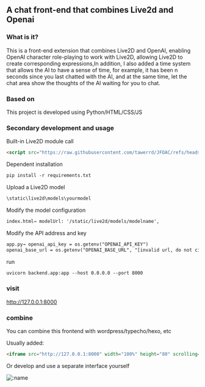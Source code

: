## A chat front-end that combines Live2d and Openai

### What is it?
This is a front-end extension that combines Live2D and OpenAI, enabling OpenAI character role-playing to work with Live2D, allowing Live2D to create corresponding expressions,In addition, I also added a time system that allows the AI to have a sense of time, for example, it has been n seconds since you last chatted with the AI, and at the same time, let the chat area show the thoughts of the AI waiting for you to chat.

### Based on
This project is developed using Python/HTML/CSS/JS

### Secondary development and usage

Built-in Live2D module call

```html
<script src="https://raw.githubusercontent.com/tawerrd/JFOAC/refs/heads/main/static/live2d-widget/autoload.js"></script>
```

Dependent installation

```html
pip install -r requirements.txt
```
Upload a Live2D model
```html
\static\live2d\models\yourmodel
```
Modify the model configuration
```html
index.html→ modelUrl: '/static/live2d/models/modelname',
```
Modify the API address and key
```html
app.py→ openai_api_key = os.getenv("OPENAI_API_KEY")
openai_base_url = os.getenv("OPENAI_BASE_URL", "[invalid url, do not cite])
```
run
```html
uvicorn backend.app:app --host 0.0.0.0 --port 8000
```
### visit
http://127.0.0.1:8000

### combine
You can combine this frontend with wordpress/typecho/hexo, etc

Usually added:
```html
<iframe src="http://127.0.0.1:8000" width="100%" height="80" scrolling="no"frameborder="no"></iframe>
```
Or develop and use a separate interface yourself

![:name](https://count.getloli.com/@JFOCsadsfhuiasjdnih?name=JFOCsadsfhuiasjdnih&theme=kasuterura-4&padding=9&offset=0&align=top&scale=1&pixelated=0&darkmode=0)

